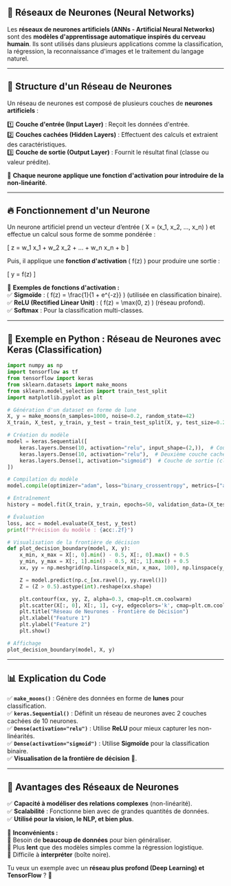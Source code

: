 ## 🤖 **Réseaux de Neurones (Neural Networks)**

Les **réseaux de neurones artificiels (ANNs - Artificial Neural Networks)** sont des **modèles d'apprentissage automatique inspirés du cerveau humain**. Ils sont utilisés dans plusieurs applications comme la classification, la régression, la reconnaissance d'images et le traitement du langage naturel.

---

## 🔹 **Structure d'un Réseau de Neurones**

Un réseau de neurones est composé de plusieurs couches de **neurones artificiels** :

1️⃣ **Couche d'entrée (Input Layer)** : Reçoit les données d'entrée.  
2️⃣ **Couches cachées (Hidden Layers)** : Effectuent des calculs et extraient des caractéristiques.  
3️⃣ **Couche de sortie (Output Layer)** : Fournit le résultat final (classe ou valeur prédite).

📌 **Chaque neurone applique une fonction d'activation pour introduire de la non-linéarité**.

---

## 🔥 **Fonctionnement d'un Neurone**

Un neurone artificiel prend un vecteur d’entrée \( X = (x_1, x_2, ..., x_n) \) et effectue un calcul sous forme de somme pondérée :

\[
z = w_1 x_1 + w_2 x_2 + ... + w_n x_n + b
\]

Puis, il applique une **fonction d'activation** \( f(z) \) pour produire une sortie :

\[
y = f(z)
\]

🔹 **Exemples de fonctions d'activation :**  
✅ **Sigmoïde** : \( f(z) = \frac{1}{1 + e^{-z}} \) (utilisée en classification binaire).  
✅ **ReLU (Rectified Linear Unit)** : \( f(z) = \max(0, z) \) (réseau profond).  
✅ **Softmax** : Pour la classification multi-classes.

---

## 📜 **Exemple en Python : Réseau de Neurones avec Keras (Classification)**

```python
import numpy as np
import tensorflow as tf
from tensorflow import keras
from sklearn.datasets import make_moons
from sklearn.model_selection import train_test_split
import matplotlib.pyplot as plt

# Génération d'un dataset en forme de lune
X, y = make_moons(n_samples=1000, noise=0.2, random_state=42)
X_train, X_test, y_train, y_test = train_test_split(X, y, test_size=0.2, random_state=42)

# Création du modèle
model = keras.Sequential([
    keras.layers.Dense(10, activation="relu", input_shape=(2,)),  # Couche cachée avec 10 neurones
    keras.layers.Dense(10, activation="relu"),  # Deuxième couche cachée
    keras.layers.Dense(1, activation="sigmoid")  # Couche de sortie (classification binaire)
])

# Compilation du modèle
model.compile(optimizer="adam", loss="binary_crossentropy", metrics=["accuracy"])

# Entraînement
history = model.fit(X_train, y_train, epochs=50, validation_data=(X_test, y_test), verbose=0)

# Évaluation
loss, acc = model.evaluate(X_test, y_test)
print(f"Précision du modèle : {acc:.2f}")

# Visualisation de la frontière de décision
def plot_decision_boundary(model, X, y):
    x_min, x_max = X[:, 0].min() - 0.5, X[:, 0].max() + 0.5
    y_min, y_max = X[:, 1].min() - 0.5, X[:, 1].max() + 0.5
    xx, yy = np.meshgrid(np.linspace(x_min, x_max, 100), np.linspace(y_min, y_max, 100))

    Z = model.predict(np.c_[xx.ravel(), yy.ravel()])
    Z = (Z > 0.5).astype(int).reshape(xx.shape)

    plt.contourf(xx, yy, Z, alpha=0.3, cmap=plt.cm.coolwarm)
    plt.scatter(X[:, 0], X[:, 1], c=y, edgecolors='k', cmap=plt.cm.coolwarm)
    plt.title("Réseau de Neurones - Frontière de Décision")
    plt.xlabel("Feature 1")
    plt.ylabel("Feature 2")
    plt.show()

# Affichage
plot_decision_boundary(model, X, y)
```

---

## 📊 **Explication du Code**

✅ **`make_moons()`** : Génère des données en forme de **lunes** pour classification.  
✅ **`keras.Sequential()`** : Définit un réseau de neurones avec 2 couches cachées de 10 neurones.  
✅ **`Dense(activation="relu")`** : Utilise **ReLU** pour mieux capturer les non-linéarités.  
✅ **`Dense(activation="sigmoid")`** : Utilise **Sigmoïde** pour la classification binaire.  
✅ **Visualisation de la frontière de décision** 🎨.

---

## 🚀 **Avantages des Réseaux de Neurones**

✅ **Capacité à modéliser des relations complexes** (non-linéarité).  
✅ **Scalabilité** : Fonctionne bien avec de grandes quantités de données.  
✅ **Utilisé pour la vision, le NLP, et bien plus**.

📌 **Inconvénients :**  
🔹 Besoin de **beaucoup de données** pour bien généraliser.  
🔹 Plus **lent** que des modèles simples comme la régression logistique.  
🔹 Difficile à **interpréter** (boîte noire).

Tu veux un exemple avec un **réseau plus profond (Deep Learning) et TensorFlow** ? 🚀
